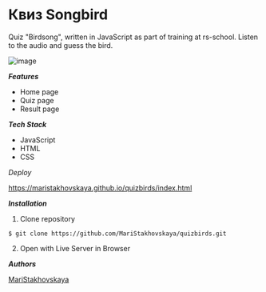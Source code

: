 # Квиз Songbird

Quiz "Birdsong", written in JavaScript as part of training at rs-school. Listen to the audio and guess the bird.

![image](https://github.com/user-attachments/assets/ca41b571-bc43-44f5-8879-cf1d4bf73b58)

***Features***

- Home page
- Quiz page
- Result page

***Tech Stack***

- JavaScript
- HTML
- CSS

_Deploy_

https://maristakhovskaya.github.io/quizbirds/index.html

***Installation***
1. Clone repository
```
$ git clone https://github.com/MariStakhovskaya/quizbirds.git
```
2. Open with Live Server in Browser

***Authors***

[MariStakhovskaya](https://github.com/MariStakhovskaya)
